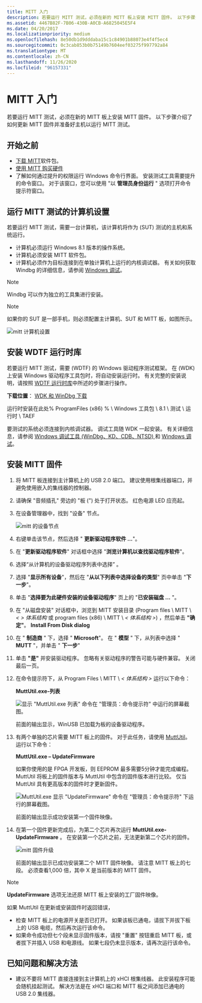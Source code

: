 ```yaml
---
title: MITT 入门
description: 若要运行 MITT 测试，必须在新的 MITT 板上安装 MITT 固件。 以下步骤介绍了如何更新 MITT 固件并准备好主机以运行 MITT 测试。
ms.assetid: 4467B82F-7B06-430B-A0CB-A6825045E5F4
ms.date: 04/20/2017
ms.localizationpriority: medium
ms.openlocfilehash: 8e50db1d9dddaba15c1c84901b88073e4f4f5ec4
ms.sourcegitcommit: 0c3cab853b0b75149b7604eef03275f997792a84
ms.translationtype: MT
ms.contentlocale: zh-CN
ms.lasthandoff: 11/26/2020
ms.locfileid: "96157331"
---
```

# <a name="get-started-with-mitt"></a>MITT 入门

若要运行 MITT 测试，必须在新的 MITT 板上安装 MITT 固件。 以下步骤介绍了如何更新 MITT 固件并准备好主机以运行 MITT 测试。

## <a name="before-you-begin"></a>开始之前

- [下载 MITT](/previous-versions/dn919810(v=vs.85))软件包。
- [使用 MITT 购买硬件](./multi-interface-test-tool--mitt--.md)
- 了解如何通过提升的权限运行 Windows 命令行界面。 安装测试工具需要提升的命令窗口。 对于该窗口，您可以使用 "以 **管理员身份运行** " 选项打开命令提示符窗口。

## <a name="computer-setup-for-running-mitt-tests"></a>运行 MITT 测试的计算机设置

若要运行 MITT 测试，需要一台计算机，该计算机将作为 (SUT) 测试的主机和系统运行。

- 计算机必须运行 Windows 8.1 版本的操作系统。
- 计算机必须安装 MITT 软件包。
- 计算机必须作为目标连接到在单独计算机上运行的内核调试器。 有关如何获取 Windbg 的详细信息，请参阅 [Windows 调试](../debugger/index.md)。

>[!NOTE]
>Windbg 可以作为独立的工具集进行安装。

>[!NOTE]
>如果你的 SUT 是一部手机，则必须配置主计算机、SUT 和 MITT 板，如图所示。

![mitt 计算机设置](images/mitt-computer-setup.jpg)

## <a name="install-wdtf-runtime-library"></a>安装 WDTF 运行时库

若要运行 MITT 测试，需要 (WDTF) 的 Windows 驱动程序测试框架。 在 (WDK) 上安装 Windows 驱动程序工具包时，将自动安装运行时。 有关完整的安装说明，请按照 [WDTF 运行时库](/windows-hardware/drivers/ddi/index)中所述的步骤进行操作。

**下载位置**： [WDK 和 WinDbg 下载](../download-the-wdk.md)

运行时安装在此处% ProgramFiles (x86) % \\ Windows 工具包 \\ 8.1 \\ 测试 \\ 运行时 \\ TAEF

要测试的系统必须连接到内核调试器。 调试工具随 WDK 一起安装。 有关详细信息，请参阅 [Windows 调试工具 (WinDbg、KD、CDB、NTSD) ](../debugger/index.md) 和 [Windows 调试](../debugger/symbols.md)。

## <a name="install-mitt-firmware"></a>安装 MITT 固件

1. 将 MITT 板连接到主计算机上的 USB 2.0 端口。 建议使用根集线器端口，并避免使用嵌入的集线器的控制器。
2. 请确保 "音频插孔" 旁边的 "板 (") 处于打开状态。 红色电源 LED 应亮起。
3. 在设备管理器中，找到 "设备" 节点。

    ![mitt 的设备节点](images/install-mitt.png)

4. 右键单击该节点，然后选择 " **更新驱动程序软件 ...**"。
5. 在 "**更新驱动程序软件**" 对话框中选择 "**浏览计算机以查找驱动程序软件**"。
6. 选择“从计算机的设备驱动程序列表中选择”  。
7. 选择 "**显示所有设备**"，然后在 "**从以下列表中选择设备的类型**" 页中单击 "**下一步**"。
8. 单击 "**选择要为此硬件安装的设备驱动程序**" 页上的 "**已安装磁盘 ...** "。
9. 在 "从磁盘安装" 对话框中，浏览到 MITT 安装目录 (Program files \\ MITT \\ *&lt; &gt; 体系结构* 或 program files (x86) \\ MITT \\ *&lt; 体系结构 &gt;*) ，然后单击 **"确定"**。 **Install From Disk dialog**
10. 在 " **制造商** " 下，选择 " **Microsoft**"。 在 " **模型** " 下，从列表中选择 " **MUTT** "，并单击 " **下一步**"
11. 单击 **"是"** 并安装驱动程序。 忽略有关驱动程序的警告可能与硬件兼容。 关闭最后一页。
12. 在命令提示符下，从 Program Files \\ MITT \\ *&lt; 体系结构 &gt;* 运行以下命令：

    **MuttUtil.exe-列表**

    ![显示 "MuttUtil.exe 列表" 命令在 "管理员：命令提示符" 中运行的屏幕截图。](images/mitt-setup1.png)

    前面的输出显示，WinUSB 已加载为板的设备驱动程序。

13. 有两个单独的芯片需要 MITT 板上的固件。 对于此任务，请使用 [MuttUtil](../usbcon/index.md)。 运行以下命令：

    **MuttUtil.exe – UpdateFirmware**

    如果你使用的是 FPGA 开发板，则 EEPROM 最多需要5分钟才能完成编程。 MuttUtil 将板上的固件版本与 MuttUtil 中包含的固件版本进行比较。 仅当 MuttUtil 具有更高版本的固件时才更新固件。

    ![MuttUtil.exe 显示 "UpdateFirmware" 命令在 "管理员：命令提示符" 下运行的屏幕截图。](images/mitt-setup2.png)

    前面的输出显示成功安装第一个固件映像。

14. 在第一个固件更新完成后，为第二个芯片再次运行 **MuttUtil.exe-UpdateFirmware** 。 在安装第一个芯片之前，无法更新第二个芯片的固件。

    ![mitt 固件升级](images/mitt-setup3.png)

    前面的输出显示已成功安装第二个 MITT 固件映像。 请注意 MITT 板上的七段。 必须查看1,000 倍，其中 X 是当前版本的 MITT 固件。

>[!NOTE]
>**UpdateFirmware** 选项无法还原 MITT 板上安装的工厂固件映像。

如果 MuttUtil 在更新或安装固件时返回错误，

- 检查 MITT 板上的电源开关是否已打开。 如果该板已通电，请拔下并拔下板上的 USB 电缆，然后再次运行该命令。
- 如果命令成功但七个段未显示固件版本，请按 "重置" 按钮重启 MITT 板，或者拔下并插入 USB 和电源线。 如果七段仍未显示版本，请再次运行该命令。

## <a name="known-issues-and-workaround"></a>已知问题和解决方法

- 建议不要将 MITT 直接连接到主计算机上的 xHCI 根集线器。 此安装程序可能会随机挂起测试。 解决方法是在 xHCI 端口和 MITT 板之间添加已通电的 USB 2.0 集线器。
